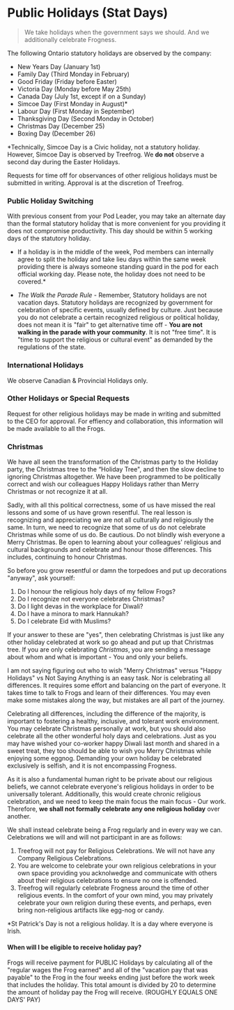 # Public Holidays (Stat Days)

> We take holidays when the government says we should.
> And we additionally celebrate Frogness.

The following Ontario statutory holidays are observed by the company:

- New Years Day (January 1st)
- Family Day (Third Monday in February)
- Good Friday (Friday before Easter)
- Victoria Day (Monday before May 25th)
- Canada Day (July 1st, except if on a Sunday)
- Simcoe Day (First Monday in August)*
- Labour Day (First Monday in September)
- Thanksgiving Day (Second Monday in October)
- Christmas Day (December 25)
- Boxing Day (December 26)

*Technically, Simcoe Day is a Civic holiday, not a statutory holiday. However, Simcoe Day is observed by Treefrog. We **do not** observe a second day during the Easter Holidays.

Requests for time off for observances of other religious holidays must be submitted in writing. Approval is at the discretion of Treefrog.

### Public Holiday Switching

With previous consent from your Pod Leader, you may take an alternate day than the formal statutory holiday that is more convenient for you providing it does not compromise productivity. This day should be within 5 working days of the statutory holiday.

* If a holiday is in the middle of the week, Pod members can internally agree to split the holiday and take lieu days within the same week providing there is always someone standing guard in the pod for each official working day. Please note, the holiday does not need to be covered.*

* *The Walk the Parade Rule* - Remember, Statutory holidays are not vacation days. Statutory holidays are recognized by government for celebration of specific events, usually defined by culture. Just because you do not celebrate a certain recognized religious or political holiday, does not mean it is "fair" to get alternative time off - **You are not walking in the parade with your community**. It is not "free time". It is "time to support the religious or cultural event" as demanded by the regulations of the state.

### International Holidays

We observe Canadian & Provincial Holidays only.

### Other Holidays or Special Requests

Request for other religious holidays may be made in writing and submitted to the CEO for approval. For effiency and collaboration, this information will be made available to all the Frogs.

### Christmas

We have all seen the transformation of the Christmas party to the Holiday party, the Christmas tree to the “Holiday Tree", and then the slow decline to ignoring Christmas altogether. We have been programmed to be politically correct and wish our colleagues Happy Holidays rather than Merry Christmas or not recognize it at all.

Sadly, with all this political correctness, some of us have missed the real lessons and some of us have grown resentful. The real lesson is recognizing and appreciating we are not all culturally and religiously the same. In turn, we need to recognize that some of us do not celebrate Christmas while some of us do. Be cautious. Do not blindly wish everyone a Merry Christmas. Be open to learning about your colleagues' religious and cultural backgrounds and celebrate and honour those differences.  This includes, continuing to honour Christmas.

So before you grow resentful or damn the torpedoes and put up decorations "anyway", ask yourself:

1. Do I honour the religious holy days of my fellow Frogs?
2. Do I recognize not everyone celebrates Christmas?
3. Do I light devas in the workplace for Diwali?
4. Do I have a minora to mark Hannukah?
5. Do I celebrate Eid with Muslims?

If your answer to these are "yes", then celebrating Christmas is just like any other holiday celebrated at work so go ahead and put up that Christmas tree. If you are only celebrating *Christmas*, you are sending a message about whom and what is important - You and only your beliefs.

I am not saying figuring out who to wish "Merry Christmas" versus "Happy Holidays" vs Not Saying Anything is an easy task. Nor is celebrating all differences. It requires some effort and balancing on the part of everyone. It takes time to talk to Frogs and learn of their differences. You may even make some mistakes along the way, but mistakes are all part of the journey.

Celebrating all differences, including the difference of the majority, is important to fostering a healthy, inclusive, and tolerant work environment. You may celebrate Christmas personally at work, but you should also celebrate all the other wonderful holy days and celebrations. Just as you may have wished your co-worker happy Diwali last month and shared in a sweet treat, they too should be able to wish you Merry Christmas while enjoying some eggnog. Demanding your own holiday be celebrated exclusively is selfish, and it is not encompassing Frogness.

As it is also a fundamental human right to be private about our religious beliefs, we cannot celebrate everyone's religious holidays in order to be universally tolerant. Additionally, this would create chronic religious celebration, and we need to keep the main focus the main focus - Our work. Therefore, **we shall not formally celebrate any one religious holiday** over another.

We shall instead celebrate being a Frog regularly and in every way we can. 
Celebrations we will and will not participant in are as follows: 

1. Treefrog will not pay for Religious Celebrations. We will not have any Company Religious Celebrations.
2. You are welcome to celebrate your own religious celebrations in your own space providing you acknolwedge and communicate with others about their religious celebrations to ensure no one is offended.
3. Treefrog will regularly celebrate Frogness around the time of other religious events. In the comfort of your own mind, you may privately celebrate your own religion during these events, and perhaps, even bring non-religious artifacts like egg-nog or candy.

*St Patrick's Day is not a religious holiday. It is a day where everyone is Irish.

#### When will I be eligible to receive holiday pay?

Frogs will receive payment for PUBLIC Holidays by calculating all of the "regular wages the Frog earned" and all of the "vacation pay that was payable" to the Frog in the four weeks ending just before the work week that includes the holiday. This total amount is divided by 20 to determine the amount of holiday pay the Frog will receive. (ROUGHLY EQUALS ONE DAYS' PAY)






